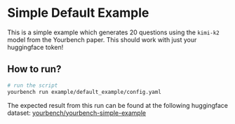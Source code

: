 # Simple Default Example

This is a simple example which generates 20 questions using the `kimi-k2` model from the Yourbench paper. This should work with just your huggingface token!

## How to run?

```bash
# run the script
yourbench run example/default_example/config.yaml
```

The expected result from this run can be found at the following huggingface dataset: [yourbench/yourbench-simple-example](https://huggingface.co/datasets/yourbench/yourbench-simple-example/viewer/single_shot_questions?views%5B%5D=single_shot_questions)